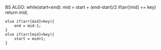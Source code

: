 BS ALGO:
while(start<end):
    mid = start + (end-start)/2
    if(arr[mid] == key)  
        return mid; 

    else if(arr[mid]>key){
        end = mid-1;
    }
    else if(arr[mid]<key){
        start = mid+1;
    }
